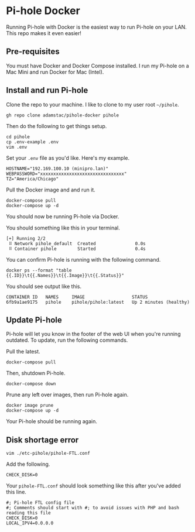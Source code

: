 # Pi-hole Docker

Running Pi-hole with Docker is the easiest way to run Pi-hole on your LAN. This repo makes it even easier!

## Pre-requisites

You must have Docker and Docker Compose installed. I run my Pi-hole on a Mac Mini and run Docker for Mac (Intel).

## Install and run Pi-hole

Clone the repo to your machine. I like to clone to my user root `~/pihole`.

```
gh repo clone adamstac/pihole-docker pihole
```

Then do the following to get things setup.

```
cd pihole
cp .env-example .env
vim .env
```

Set your `.env` file as you'd like. Here's my example.

```
HOSTNAME="192.169.100.10 (minipro.lan)"
WEBPASSWORD="xxxxxxxxxxxxxxxxxxxxxxxxxxxxxxxx"
TZ="America/Chicago"
```

Pull the Docker image and and run it.

```
docker-compose pull
docker-compose up -d
```

You should now be running Pi-hole via Docker.

You should something like this in your terminal.

```
[+] Running 2/2
 ⠿ Network pihole_default  Created               0.0s
 ⠿ Container pihole        Started               0.4s
```

You can confirm Pi-hole is running with the following command.

```
docker ps --format "table {{.ID}}\t{{.Names}}\t{{.Image}}\t{{.Status}}"
```

You should see output like this.

```
CONTAINER ID   NAMES     IMAGE                  STATUS
6fb9a1ae9175   pihole    pihole/pihole:latest   Up 2 minutes (healthy)
```

## Update Pi-hole

Pi-hole will let you know in the footer of the web UI when you're running outdated. To update, run the following commands.

Pull the latest.

```
docker-compose pull
```

Then, shutdown Pi-hole.

```
docker-compose down
```

Prune any left over images, then run Pi-hole again.

```
docker image prune
docker-compose up -d
```

Your Pi-hole should be running again.

## Disk shortage error

```
vim ./etc-pihole/pihole-FTL.conf
```

Add the following.

```
CHECK_DISK=0
```

Your `pihole-FTL.conf` should look something like this after you've added this line.

```
#; Pi-hole FTL config file
#; Comments should start with #; to avoid issues with PHP and bash reading this file
CHECK_DISK=0
LOCAL_IPV4=0.0.0.0
```
